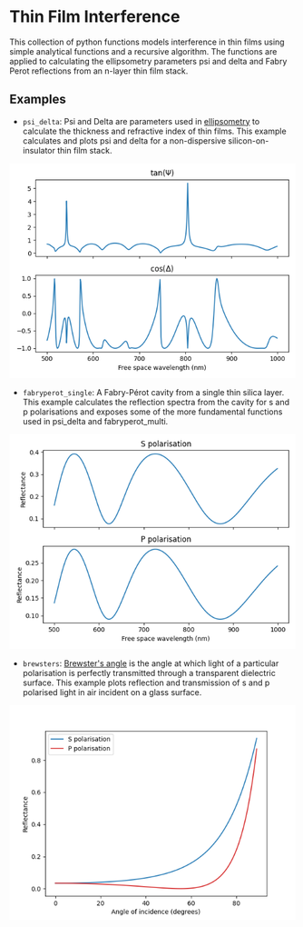 # Thin Film Interference

This collection of python functions models interference in thin films using simple analytical functions and a recursive algorithm. The functions are applied to calculating the ellipsometry parameters psi and delta and Fabry Perot reflections from an n-layer thin film stack.

## Examples

* `psi_delta`: Psi and Delta are parameters used in [ellipsometry](https://en.wikipedia.org/wiki/Ellipsometry) to calculate the thickness and refractive index of thin films. This example calculates and plots psi and delta for a non-dispersive silicon-on-insulator thin film stack.

![image](./example_figures/psi_delta.png)


* `fabryperot_single`: A Fabry-Pérot cavity from a single thin silica layer. This example calculates the reflection spectra from the cavity for s and p polarisations and exposes some of the more fundamental functions used in psi_delta and fabryperot_multi.

![image](./example_figures/fabryperot_single.png)


* `brewsters`: [Brewster's angle](https://en.wikipedia.org/wiki/Brewster's_angle) is the angle at which light of a particular polarisation is perfectly transmitted through a transparent dielectric surface. This example plots reflection and transmission of s and p polarised light in air incident on a glass surface.

![image](./example_figures/brewsters.png)